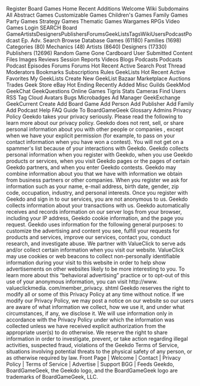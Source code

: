 Register Board Games Home Recent Additions Welcome Wiki Subdomains All Abstract Games Customizable Games Children's Games Family Games Party Games Strategy Games Thematic Games Wargames RPGs Video Games Login SEARCH Board GameArtistsDesignersPublishersForumsGeekListsTagsWikiUsersPodcastPodcast Ep. Adv. Search Browse Database Games (61180) Families (1698) Categories (80) Mechanics (48) Artists (8640) Designers (17330) Publishers (12696) Random Game Gone Cardboard User Submitted Content Files Images Reviews Session Reports Videos Blogs Podcasts Podcasts Podcast Episodes Forums Forums Hot Recent Active Search Post Thread Moderators Bookmarks Subscriptions Rules GeekLists Hot Recent Active Favorites My GeekLists Create New GeekList Bazaar Marketplace Auctions Trades Geek Store eBay Hot Ending Recently Added Misc Guilds GeekMod GeekChat GeekQuestions Online Games Tigris Stats Cameras Find Users RSS Tag Cloud Avatars Bugs Microbadges Ad Manager GeekExchange GeekCurrent Create Add Board Game Add Person Add Publisher Add Family Add Podcast Help FAQ Guide To BoardGameGeek Glossary Admins Privacy Policy Geekdo takes your privacy seriously. Please read the following to learn more about our privacy policy. Geekdo does not rent, sell, or share personal information about you with other people or companies , except when we have your explicit permission (for example, to pass on your contact information when you have won a contest). You will not get on a spammer's list because of your interactions with Geekdo. Geekdo collects personal information when you register with Geekdo, when you use Geekdo products or services, when you visit Geekdo pages or the pages of certain Geekdo partners, and when you enter Geekdo contests. Geekdo may combine information about you that we have with information we obtain from business partners or other companies. When you register we ask for information such as your name, e-mail address, birth date, gender, zip code, occupation, industry, and personal interests. Once you register with Geekdo and sign in to our services, you are not anonymous to us. Geekdo collects information about your transactions with us. Geekdo automatically receives and records information on our server logs from your browser, including your IP address, Geekdo cookie information, and the page you request. Geekdo uses information for the following general purposes: to customize the advertising and content you see, fulfill your requests for products and services, improve our services, contact you, conduct research, and investigate abuse. We partner with ValueClick to serve ads and/or collect certain information when you visit our website. ValueClick may use cookies or web beacons to collect non-personally identifiable information during your visit to this website in order to help show advertisements on other websites likely to be more interesting to you. To learn more about this “behavioral advertising” practice or to opt-out of this use of your anonymous information, you can visit http://www. valueclickmedia. com/member\_privacy. shtml Geekdo reserves the right to modify all or some of this Privacy Policy at any time without notice. If we modify our Privacy Policy, we may post a notice on our website so our users are aware of what information we collect, how we use it, and under what circumstances, if any, we disclose it. We will use information only in accordance with the Privacy Policy under which the information was collected unless we have received explicit authorization from the appropriate user(s) to do otherwise. We reserve the right to share information in order to investigate, prevent, or take action regarding illegal activities, suspected fraud, violations of the Geekdo Terms of Service, situations involving potential threats to the physical safety of any person, or as otherwise required by law. Front Page | Welcome | Contact | Privacy Policy | Terms of Service | Advertise | Support BGG | Feeds Geekdo, BoardGameGeek, the Geekdo logo, and the BoardGameGeek logo are trademarks of BoardGameGeek, LLC.